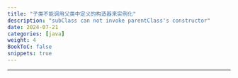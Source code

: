 ```yaml
---
title: "子类不能调用父类中定义的构造器来实例化"
description: "subClass can not invoke parentClass's constructor"
date: 2024-07-21
categories: [java]
weight: 4
BookToC: false
snippets: true
---
```


---

